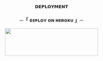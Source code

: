 
<p align="center">
<b>𝗗𝗘𝗣𝗟𝗢𝗬𝗠𝗘𝗡𝗧</b>
</p>

<h3 align="center">
    ─「 ᴅᴇᴩʟᴏʏ ᴏɴ ʜᴇʀᴏᴋᴜ 」─
</h3>

<p align="center"><a href="https://dashboard.heroku.com/new?template=https://github.com/Shivasengar12/Copyryt"> <img src="https://img.shields.io/badge/Deploy%20On%20Heroku-black?style=for-the-badge&logo=heroku" width="300" height="90"/></a></p>

  
